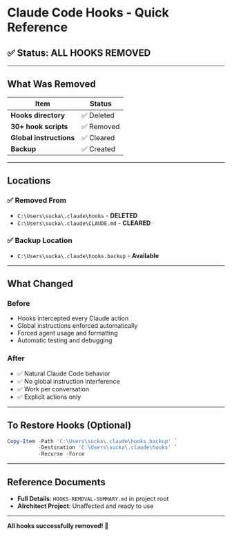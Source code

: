 # Claude Code Hooks - Quick Reference

## ✅ Status: ALL HOOKS REMOVED

---

## What Was Removed

| Item | Status |
|------|--------|
| **Hooks directory** | ✅ Deleted |
| **30+ hook scripts** | ✅ Removed |
| **Global instructions** | ✅ Cleared |
| **Backup** | ✅ Created |

---

## Locations

### ✅ Removed From
- `C:\Users\sucka\.claude\hooks` - **DELETED**
- `C:\Users\sucka\.claude\CLAUDE.md` - **CLEARED**

### ✅ Backup Location
- `C:\Users\sucka\.claude\hooks.backup` - **Available**

---

## What Changed

### Before
- Hooks intercepted every Claude action
- Global instructions enforced automatically
- Forced agent usage and formatting
- Automatic testing and debugging

### After
- ✅ Natural Claude Code behavior
- ✅ No global instruction interference
- ✅ Work per conversation
- ✅ Explicit actions only

---

## To Restore Hooks (Optional)

```powershell
Copy-Item -Path 'C:\Users\sucka\.claude\hooks.backup' `
          -Destination 'C:\Users\sucka\.claude\hooks' `
          -Recurse -Force
```

---

## Reference Documents

- **Full Details**: `HOOKS-REMOVAL-SUMMARY.md` in project root
- **AIrchitect Project**: Unaffected and ready to use

---

**All hooks successfully removed! 🎉**

